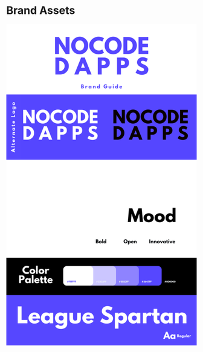 # Brand Assets

![NoCodeClarity Brand Guide](https://github.com/NoCodeDapps-OU/brand/raw/main/NoCodeDapps%20Brand%20Guide.png)
